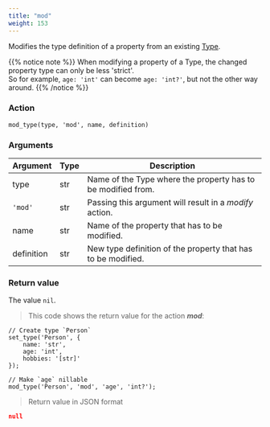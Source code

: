 ```yaml
---
title: "mod"
weight: 153
---
```


Modifies the type definition of a property from an existing [Type](../../../data-types/type).

{{% notice note %}}
When modifying a property of a Type, the changed property type can only be less 'strict'. \
So for example, `age: 'int'` can become `age: 'int?'`, but not the other way around.
{{% /notice %}}

### Action

`mod_type(type, 'mod', name, definition)`

### Arguments

Argument | Type | Description
-------- | ---- | -----------
type | str | Name of the Type where the property has to be modified from.
`'mod'` | str | Passing this argument will result in a *modify* action.
name | str | Name of the property that has to be modified.
definition | str | New type definition of the property that has to be modified.

### Return value

The value `nil`.

> This code shows the return value for the action ***mod***:

```thingsdb,json_response
// Create type `Person`
set_type('Person', {
    name: 'str',
    age: 'int',
    hobbies: '[str]'
});

// Make `age` nillable
mod_type('Person', 'mod', 'age', 'int?');
```

> Return value in JSON format

```json
null
```
